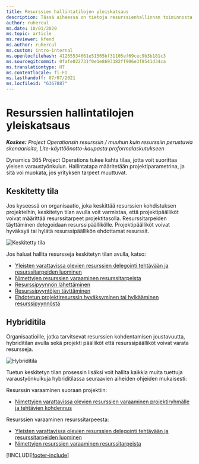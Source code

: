 ```yaml
---
title: Resurssien hallintatilojen yleiskatsaus
description: Tässä aiheessa on tietoja resurssienhallinnan toiminnosta Dynamics 365 Project Operationsissa.
author: ruhercul
ms.date: 10/01/2020
ms.topic: article
ms.reviewer: kfend
ms.author: ruhercul
ms.custom: intro-internal
ms.openlocfilehash: 41265534661e51565bf31105ef69cec9b3b181c3
ms.sourcegitcommit: 0fafe022731f0e1e8693382ff906e3f8541d34ca
ms.translationtype: HT
ms.contentlocale: fi-FI
ms.lasthandoff: 07/07/2021
ms.locfileid: "6367887"
---
```

# <a name="resource-management-modes-overview"></a>Resurssien hallintatilojen yleiskatsaus

_**Koskee:** Project Operationsin resurssiin / muuhun kuin resurssiin perustuvia skenaarioita, Lite-käyttöönotto-kaupasta proformalaskutukseen_


Dynamics 365 Project Operations tukee kahta tilaa, jotta voit suorittaa yleisen varaustyönkulun. Hallintatapa määritetään projektiparametrina, ja sitä voi muokata, jos yrityksen tarpeet muuttuvat.    

## <a name="central-mode"></a>Keskitetty tila
Jos kyseessä on organisaatio, joka keskittää resurssien kohdistuksen projekteihin, keskitetyn tilan avulla voit varmistaa, että projektipäälliköt voivat määrittää resurssitarpeet projektitasolla. Resurssitarpeiden täyttäminen delegoidaan resurssipäällikölle. Projektipäälliköt voivat hyväksyä tai hylätä resurssipäällikön ehdottamat resurssit.

![Keskitetty tila](./media/resource-management-central.png)

Jos haluat hallita resursseja keskitetyn tilan avulla, katso:

- [Yleisten varattavissa olevien resurssien delegointi tehtävään ja resurssitarpeiden luominen](/dynamics365/project-service/assign-generic-bookable-resource)
- [Nimettyjen resurssien varaaminen resurssitarpeista](/dynamics365/project-service/book-named-resource)
- [Resurssipyynnön lähettäminen](/dynamics365/project-service/submit-resource-request)
- [Resurssipyyntöjen täyttäminen](/dynamics365/project-service/resource-management-fulfill-requests)
- [Ehdotetun projektiresurssin hyväksyminen tai hylkääminen resurssipyynnöstä](/dynamics365/project-service/accept-reject-proposed-resource)

## <a name="hybrid-mode"></a>Hybriditila
Organisaatioille, jotka tarvitsevat resurssien kohdentamisen joustavuutta, hybriditilan avulla sekä projekti päälliköt että resurssipäälliköt voivat varata resursseja.

![Hybriditila](./media/resource-management-hybrid.png)

Tuetun keskitetyn tilan prosessin lisäksi voit hallita kaikkia muita tuettuja varaustyönkulkuja hybriditilassa seuraavien aiheiden ohjeiden mukaisesti:

Resurssin varaaminen suoraan projektiin:
- [Nimettyjen varattavissa olevien resurssien varaaminen projektiryhmälle ja tehtävien kohdennus](/dynamics365/project-service/assign-named-bookable-resource)

Resurssien varaaminen resurssitarpeesta:
- [Yleisten varattavissa olevien resurssien delegointi tehtävään ja resurssitarpeiden luominen](/dynamics365/project-service/assign-generic-bookable-resource)
- [Nimettyjen resurssien varaaminen resurssitarpeista](/dynamics365/project-service/book-named-resource)


[!INCLUDE[footer-include](../includes/footer-banner.md)]